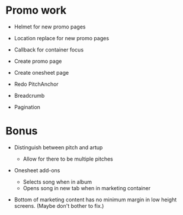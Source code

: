 # Promo work
* Helmet for new promo pages
* Location replace for new promo pages
* Callback for container focus

* Create promo page
* Create onesheet page

* Redo PitchAnchor
* Breadcrumb
* Pagination

# Bonus
* Distinguish between pitch and artup
    * Allow for there to be multiple pitches

* Onesheet add-ons
    * Selects song when in album
    * Opens song in new tab when in marketing container

* Bottom of marketing content has no minimum margin in low height screens. (Maybe don't bother to fix.)